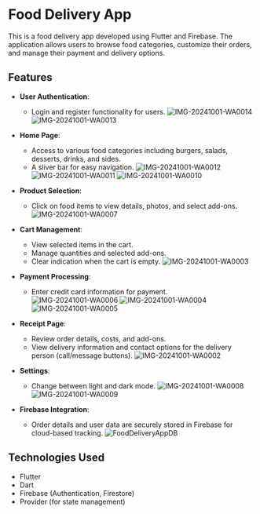 # Food Delivery App

This is a food delivery app developed using Flutter and Firebase. The application allows users to browse food categories, customize their orders, and manage their payment and delivery options.

## Features

- **User Authentication**: 
  - Login and register functionality for users.
 ![IMG-20241001-WA0014](https://github.com/user-attachments/assets/81a10b98-9688-4697-8465-e398bd4b2ce6)
![IMG-20241001-WA0013](https://github.com/user-attachments/assets/c35f2daa-a7f0-4119-885d-5bd5335effa7)

  
  
- **Home Page**: 
  - Access to various food categories including burgers, salads, desserts, drinks, and sides.
  - A sliver bar for easy navigation.
  ![IMG-20241001-WA0012](https://github.com/user-attachments/assets/805e3e93-5c3a-4aec-bce7-48ed8d8a4b53)
![IMG-20241001-WA0011](https://github.com/user-attachments/assets/af797c49-0033-48d5-9b16-ea7745569624)
![IMG-20241001-WA0010](https://github.com/user-attachments/assets/c2105796-766a-4945-86be-db665bbb61ae)

- **Product Selection**: 
  - Click on food items to view details, photos, and select add-ons.
  ![IMG-20241001-WA0007](https://github.com/user-attachments/assets/39b2d5a0-50c2-416e-ba8c-d1129e919b52)

- **Cart Management**: 
  - View selected items in the cart.
  - Manage quantities and selected add-ons.
  - Clear indication when the cart is empty.
![IMG-20241001-WA0003](https://github.com/user-attachments/assets/b82e719f-263f-441f-98a1-9820507856c6)

- **Payment Processing**: 
  - Enter credit card information for payment.
  ![IMG-20241001-WA0006](https://github.com/user-attachments/assets/544e3bdb-043c-465d-af6c-54c0d181a9a6)
![IMG-20241001-WA0004](https://github.com/user-attachments/assets/bb49a18b-40d3-4fe3-90cb-24e79063e150)
![IMG-20241001-WA0005](https://github.com/user-attachments/assets/d3b2e16b-0308-4fc2-88b8-b36501f7b14b)

- **Receipt Page**: 
  - Review order details, costs, and add-ons.
  - View delivery information and contact options for the delivery person (call/message buttons).
![IMG-20241001-WA0002](https://github.com/user-attachments/assets/4ca052d7-9202-4586-8239-ce0856796ef8)

- **Settings**: 
  - Change between light and dark mode.
![IMG-20241001-WA0008](https://github.com/user-attachments/assets/436c1a6e-9901-4e92-9122-c2f55dac8f05)
![IMG-20241001-WA0009](https://github.com/user-attachments/assets/f08ad629-e992-4662-907f-2b5ad7be41ba)

- **Firebase Integration**: 
  - Order details and user data are securely stored in Firebase for cloud-based tracking.
![FoodDeliveryAppDB](https://github.com/user-attachments/assets/48bb547f-814f-407b-bec3-d8483f601eb8)

## Technologies Used

- Flutter
- Dart
- Firebase (Authentication, Firestore)
- Provider (for state management)


